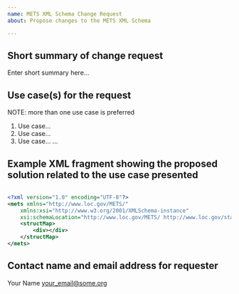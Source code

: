 ```yaml
---
name: METS XML Schema Change Request
about: Propose changes to the METS XML Schema

---
```


## Short summary of change request

Enter short summary here...

## Use case(s) for the request 
NOTE: more than one use case is preferred

1. Use case...
1. Use case...
1. Use case...
...

## Example XML fragment showing the proposed solution related to the use case presented

```xml

<?xml version="1.0" encoding="UTF-8"?>
<mets xmlns="http://www.loc.gov/METS/"
    xmlns:xsi="http://www.w3.org/2001/XMLSchema-instance"
    xsi:schemaLocation="http://www.loc.gov/METS/ http://www.loc.gov/standards/mets/mets.xsd">
    <structMap>
        <div></div>
    </structMap>
</mets>

```

## Contact name and email address for requester

Your Name   your_email@some.org
